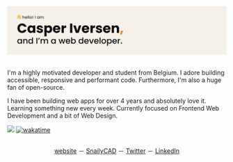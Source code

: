 [![GitHub Cover Poster](./github-cover.svg)](https://casperiv.dev)

##


I'm a highly motivated developer and student from Belgium. I adore building accessible, responsive and performant code. Furthermore, I'm also a huge fan of open-source.

I have been building web apps for over 4 years and absolutely love it. Learning something new every week. Currently focused on Frontend Web Development and a bit of Web Design.

![](https://komarev.com/ghpvc/?username=dev-caspertheghost&label=PROFILE+VIEWS)
[![wakatime](https://wakatime.com/badge/user/eab8442b-396c-4b76-898b-19820eeed70e.svg)](https://wakatime.com/@eab8442b-396c-4b76-898b-19820eeed70e)

## 

<p align="center">
<a href="https://casperiv.dev">website</a> － <a href="https://snailycad.org">SnailyCAD</a> － <a href="https://twitter.com/casperiv0">Twitter</a> － <a href="https://linkedin.com/in/casper-iversen">LinkedIn</a>
</p>

